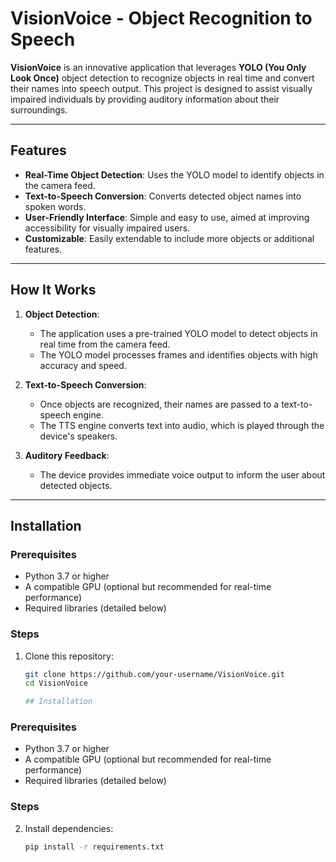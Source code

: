 # VisionVoice - Object Recognition to Speech  

**VisionVoice** is an innovative application that leverages **YOLO (You Only Look Once)** object detection to recognize objects in real time and convert their names into speech output. This project is designed to assist visually impaired individuals by providing auditory information about their surroundings.

---

## Features  

- **Real-Time Object Detection**: Uses the YOLO model to identify objects in the camera feed.  
- **Text-to-Speech Conversion**: Converts detected object names into spoken words.  
- **User-Friendly Interface**: Simple and easy to use, aimed at improving accessibility for visually impaired users.  
- **Customizable**: Easily extendable to include more objects or additional features.  

---

## How It Works  

1. **Object Detection**:  
   - The application uses a pre-trained YOLO model to detect objects in real time from the camera feed.  
   - The YOLO model processes frames and identifies objects with high accuracy and speed.  

2. **Text-to-Speech Conversion**:  
   - Once objects are recognized, their names are passed to a text-to-speech engine.  
   - The TTS engine converts text into audio, which is played through the device's speakers.  

3. **Auditory Feedback**:  
   - The device provides immediate voice output to inform the user about detected objects.  

---

## Installation  

### Prerequisites  

- Python 3.7 or higher  
- A compatible GPU (optional but recommended for real-time performance)  
- Required libraries (detailed below)  

### Steps  

1. Clone this repository:  
   ```bash
   git clone https://github.com/your-username/VisionVoice.git
   cd VisionVoice

   ## Installation  

### Prerequisites  

- Python 3.7 or higher  
- A compatible GPU (optional but recommended for real-time performance)  
- Required libraries (detailed below)  

### Steps  

2. Install dependencies:  
   ```bash
   pip install -r requirements.txt

